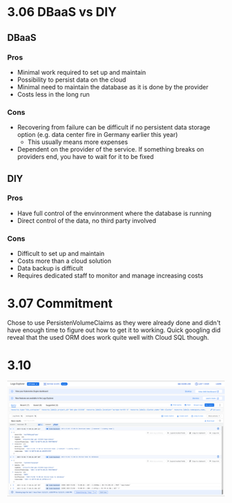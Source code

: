 # 3.06 DBaaS vs DIY
## DBaaS
### Pros
- Minimal work required to set up and maintain
- Possibility to persist data on the cloud
- Minimal need to maintain the database as it is done by the provider
- Costs less in the long run

### Cons
- Recovering from failure can be difficult if no persistent data storage option (e.g. data center fire in Germany earlier this year)
    - This usually means more expenses
- Dependent on the provider of the service. If something breaks on providers end, you have to wait for it to be fixed

## DIY
### Pros
- Have full control of the envinronment where the database is running
- Direct control of the data, no third party involved

### Cons
- Difficult to set up and maintain
- Costs more than a cloud solution
- Data backup is difficult
- Requires dedicated staff to monitor and manage increasing costs

# 3.07 Commitment
Chose to use PersistenVolumeClaims as they were already done and didn't have enough time to figure out how to get it to working. Quick googling did reveal that the used ORM does work quite well with Cloud SQL though.

# 3.10
![Screenshot of the GKE monitor](monitor.png)